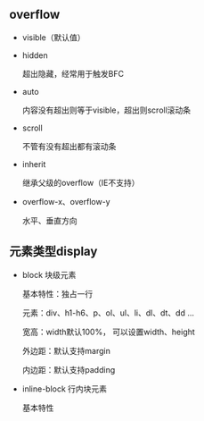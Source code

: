 ## overflow

- visible（默认值）

- hidden
    
    超出隐藏，经常用于触发BFC

- auto

    内容没有超出则等于visible，超出则scroll滚动条
    
- scroll

    不管有没有超出都有滚动条
    
- inherit
    
    继承父级的overflow（IE不支持）
    
- overflow-x、overflow-y

    水平、垂直方向
    
## 元素类型display

- block 块级元素

    基本特性：独占一行
    
    元素：div、h1-h6、p、ol、ul、li、dl、dt、dd ...
    
    宽高：width默认100%， 可以设置width、height
    
    外边距：默认支持margin
    
    内边距：默认支持padding
    
- inline-block 行内块元素

    基本特性